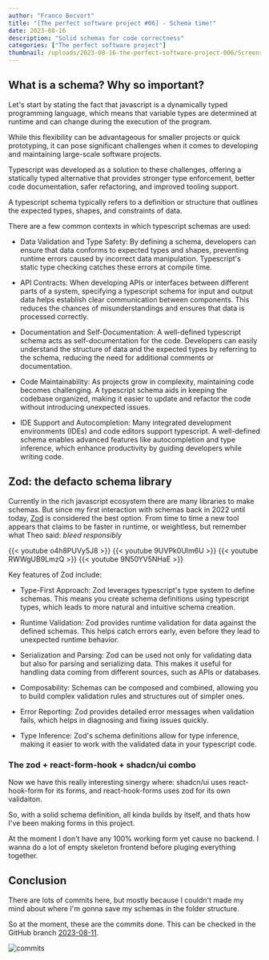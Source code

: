 ```yaml
---
author: "Franco Becvort"
title: "[The perfect software project #06] - Schema time!"
date: 2023-08-16
description: "Solid schemas for code correctness"
categories: ["The perfect software project"]
thumbnail: /uploads/2023-08-16-the-perfect-software-project-006/Screenshot-2023-08-17-181619.png
---
```


## What is a schema? Why so important?

Let's start by stating the fact that javascript is a dynamically typed programming language, which means that variable types are determined at runtime and can change during the execution of the program.

While this flexibility can be advantageous for smaller projects or quick prototyping, it can pose significant challenges when it comes to developing and maintaining large-scale software projects.

Typescript was developed as a solution to these challenges, offering a statically typed alternative that provides stronger type enforcement, better code documentation, safer refactoring, and improved tooling support.

A typescript schema typically refers to a definition or structure that outlines the expected types, shapes, and constraints of data.

There are a few common contexts in which typescript schemas are used:

- Data Validation and Type Safety: By defining a schema, developers can ensure that data conforms to expected types and shapes, preventing runtime errors caused by incorrect data manipulation. Typescript's static type checking catches these errors at compile time.

- API Contracts: When developing APIs or interfaces between different parts of a system, specifying a typescript schema for input and output data helps establish clear communication between components. This reduces the chances of misunderstandings and ensures that data is processed correctly.

- Documentation and Self-Documentation: A well-defined typescript schema acts as self-documentation for the code. Developers can easily understand the structure of data and the expected types by referring to the schema, reducing the need for additional comments or documentation.

- Code Maintainability: As projects grow in complexity, maintaining code becomes challenging. A typescript schema aids in keeping the codebase organized, making it easier to update and refactor the code without introducing unexpected issues.

- IDE Support and Autocompletion: Many integrated development environments (IDEs) and code editors support typescript. A well-defined schema enables advanced features like autocompletion and type inference, which enhance productivity by guiding developers while writing code.

## Zod: the defacto schema library

Currently in the rich javascript ecosystem there are many libraries to make schemas. But since my first interaction with schemas back in 2022 until today, [Zod](https://zod.dev/) is considered the best option. From time to time a new tool appears that claims to be faster in runtime, or weightless, but remember what Theo said: _bleed responsibly_

{{< youtube o4h8PUVy5J8 >}}
{{< youtube 9UVPk0Ulm6U >}}
{{< youtube RWWgUB9LmzQ >}}
{{< youtube 9N50YV5NHaE >}}

Key features of Zod include:

- Type-First Approach: Zod leverages typescript's type system to define schemas. This means you create schema definitions using typescript types, which leads to more natural and intuitive schema creation.

- Runtime Validation: Zod provides runtime validation for data against the defined schemas. This helps catch errors early, even before they lead to unexpected runtime behavior.

- Serialization and Parsing: Zod can be used not only for validating data but also for parsing and serializing data. This makes it useful for handling data coming from different sources, such as APIs or databases.

- Composability: Schemas can be composed and combined, allowing you to build complex validation rules and structures out of simpler ones.

- Error Reporting: Zod provides detailed error messages when validation fails, which helps in diagnosing and fixing issues quickly.

- Type Inference: Zod's schema definitions allow for type inference, making it easier to work with the validated data in your typescript code.

### The zod + react-form-hook + shadcn/ui combo

Now we have this really interesting sinergy where: shadcn/ui uses react-hook-form for its forms, and react-hook-forms uses zod for its own validaiton.

So, with a solid schema definition, all kinda builds by itself, and thats how I've been making forms in this project.

At the moment I don't have any 100% working form yet cause no backend. I wanna do a lot of empty skeleton frontend before pluging everything together.

## Conclusion

There are lots of commits here, but mostly because I couldn't made my mind about where I'm gonna save my schemas in the folder structure.

So at the moment, these are the commits done. This can be checked in the GitHub branch [2023-08-11](https://github.com/franBec/sigem-monolith/tree/2023-08-11).

![commits](/uploads/2023-08-16-the-perfect-software-project-006/Screenshot-2023-08-17-182244.png)
